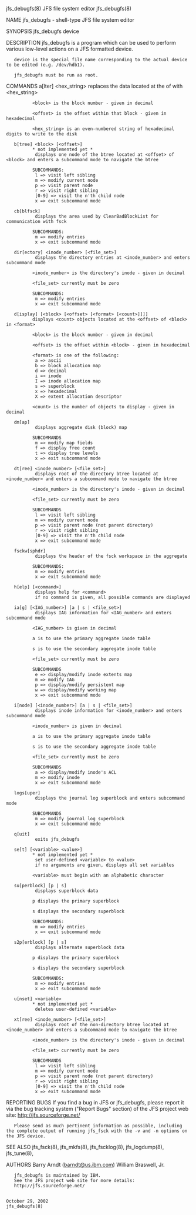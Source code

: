 jfs_debugfs(8)                                                                       JFS file system editor                                                                      jfs_debugfs(8)

NAME
       jfs_debugfs - shell-type JFS file system editor

SYNOPSIS
       jfs_debugfs device

DESCRIPTION
       jfs_debugfs is a program which can be used to perform various low-level actions on a JFS formatted device.

       device is the special file name corresponding to the actual device to be edited (e.g. /dev/hdb1).

       jfs_debugfs must be run as root.

COMMANDS
       a[lter] <block> <offset> <hex_string>
               replaces the data located at the <offset> of <block> with <hex_string>

              <block> is the block number - given in decimal

              <offset> is the offset within that block - given in hexadecimal

              <hex_string> is an even-numbered string of hexadecimal digits to write to the disk

       b[tree] <block> [<offset>]
              * not implemented yet *
               displays one node of the btree located at <offset> of <block> and enters a subcommand mode to navigate the btree

              SUBCOMMANDS:
               l => visit left sibling
               m => modify current node
               p => visit parent node
               r => visit right sibling
               [0-9] => visit the n'th child node
               x => exit subcommand mode

       cb[blfsck]
               displays the area used by ClearBadBlockList for communication with fsck

              SUBCOMMANDS:
               m => modify entries
               x => exit subcommand mode

       dir[ectory] <inode_number> [<file_set>]
               displays the directory entries at <inode_number> and enters subcommand mode

              <inode_number> is the directory's inode - given in decimal

              <file_set> currently must be zero

              SUBCOMMANDS:
               m => modify entries
               x => exit subcommand mode

       d[isplay] [<block> [<offset> [<format> [<count>]]]]
              displays <count> objects located at the <offset> of <block> in <format>

              <block> is the block number - given in decimal

              <offset> is the offset within <block> - given in hexadecimal

              <format> is one of the following:
               a => ascii
               b => block allocation map
               d => decimal
               i => inode
               I => inode allocation map
               s => superblock
               x => hexadecimal
               X => extent allocation descriptor

              <count> is the number of objects to display - given in decimal

       dm[ap]
               displays aggregate disk (block) map

              SUBCOMMANDS
               m => modify map fields
               f => display free count
               t => display tree levels
               x => exit subcommand mode

       dt[ree] <inode_number> [<file_set>]
               displays root of the directory btree located at <inode_number> and enters a subcommand mode to navigate the btree

              <inode_number> is the directory's inode - given in decimal

              <file_set> currently must be zero

              SUBCOMMANDS
               l => visit left sibling
               m => modify current node
               p => visit parent node (not parent directory)
               r => visit right sibling
               [0-9] => visit the n'th child node
               x => exit subcommand mode

       fsckw[sphdr]
               displays the header of the fsck workspace in the aggregate

              SUBCOMMANDS:
               m => modify entries
               x => exit subcommand mode

       h[elp] [<command>]
               displays help for <command>
               if no command is given, all possible commands are displayed

       ia[g] [<IAG_number>] [a | s | <file_set>]
               displays IAG information for <IAG_number> and enters subcommand mode

              <IAG_number> is given in decimal

              a is to use the primary aggregate inode table

              s is to use the secondary aggregate inode table

              <file_set> currently must be zero

              SUBCOMMANDS
               e => display/modify inode extents map
               m => modify IAG
               p => display/modify persistent map
               w => display/modify working map
               x => exit subcommand mode

       i[node] [<inode_number>] [a | s | <file_set>]
               displays inode information for <inode_number> and enters subcommand mode

              <inode_number> is given in decimal

              a is to use the primary aggregate inode table

              s is to use the secondary aggregate inode table

              <file_set> currently must be zero

              SUBCOMMANDS
               a => display/modify inode's ACL
               m => modify inode
               x => exit subcommand mode

       logs[uper]
               displays the journal log superblock and enters subcommand mode

              SUBCOMMANDS
               m => modify journal log superblock
               x => exit subcommand mode

       q[uit]
               exits jfs_debugfs

       se[t] [<variable> <value>]
              * not implemented yet *
               set user-defined <variable> to <value>
               if no arguments are given, displays all set variables

              <variable> must begin with an alphabetic character

       su[perblock] [p | s]
               displays superblock data

              p displays the primary superblock

              s displays the secondary superblock

              SUBCOMMANDS:
               m => modify entries
               x => exit subcommand mode

       s2p[erblock] [p | s]
               displays alternate superblock data

              p displays the primary superblock

              s displays the secondary superblock

              SUBCOMMANDS:
               m => modify entries
               x => exit subcommand mode

       u[nset] <variable>
              * not implemented yet *
               deletes user-defined <variable>

       xt[ree] <inode_number> [<file_set>]
               displays root of the non-directory btree located at <inode_number> and enters a subcommand mode to navigate the btree

              <inode_number> is the directory's inode - given in decimal

              <file_set> currently must be zero

              SUBCOMMANDS
               l => visit left sibling
               m => modify current node
               p => visit parent node (not parent directory)
               r => visit right sibling
               [0-9] => visit the n'th child node
               x => exit subcommand mode

REPORTING BUGS
       If you find a bug in JFS or jfs_debugfs, please report it via the bug tracking system ("Report Bugs" section) of the JFS project web site:
       http://jfs.sourceforge.net/

       Please send as much pertinent information as possible, including the complete output of running jfs_fsck with the -v and -n options on the JFS device.

SEE ALSO
       jfs_fsck(8), jfs_mkfs(8), jfs_fscklog(8), jfs_logdump(8), jfs_tune(8),

AUTHORS
       Barry Arndt  (barndt@us.ibm.com)
       William Braswell, Jr.

       jfs_debugfs is maintained by IBM.
       See the JFS project web site for more details:
       http://jfs.sourceforge.net/

                                                                                        October 29, 2002                                                                         jfs_debugfs(8)
